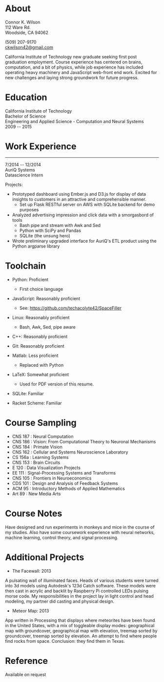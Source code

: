 # About

Connor K. Wilson  
112 Ware Rd.  
Woodside, CA 94062  

(509) 207-9170  
ckwilson42@gmail.com  

California Institute of Technology new graduate seeking first post
graduation employment. Course experience has centered on brains,
computation, and a bit of physics, while job experience has included
operating heavy machinery and JavaScript web-front end work. Excited
for new challenges and laying strong groundwork for future progress.

# Education

California Institute of Technology  
Bachelor of Science  
Engineering and Applied Science - Computation and Neural Systems  
2009 -- 2015  

# Work Experience

--------------------------------------------------------------------------
7/2014 -- 12/2014  
AuriQ Systems  
Datascience Intern  

Projects:   

* Prototyped dashboard using Ember.js and D3.js for display of data
  insights to customers in an attractive and comprehensible manner.
  - Set up Flask RESTful server on AWS with SQLite backend for demo purposes
* Analyzed advertising impression and click data with a smorgasbord of tools
  - Bash pipe and stream with Awk and Sed
  - Python with SciPy and Pandas
  - SQLite (the unsung hero)
* Wrote preliminary upgraded interface for AuriQ's ETL product
  using the Python argparse library

# Toolchain

* Python: Proficient
  - First choice language
	
* JavaScript: Reasonably proficient
  - See: https://github.com/techacolyte42/SpaceFiller

* Linux: Reasonably proficient
  - Bash, Awk, Sed, pipe aware
	
* C++: Reasonably proficient

* Git: Reasonably proficient
	
* Matlab: Less proficient
  - Replaced with Python

* LaTeX: Somewhat proficient
  - Used for PDF version of this resume.

* SQLite: Familiar
	
* Racket Scheme: Familiar

# Course Sampling

* CNS 187	: Neural Computation
* CNS 186	: Vision: From Computational Theory to Neuronal Mechanisms
* CNS 184	: Primate Vision
* CNS 162	: Cellular and Systems Neuroscience Laboratory
* CS 156a	: Learning Systems
* CNS 153   : Brain Circuits
* E 120	    : Data Visualization Projects
* EE 111	: Signal-Processing Systems and Transforms
* CNS 105	: Frontiers in Neuroeconomics
* CDS 101	: Design and Analysis of Feedback Systems
* ACM 95	: Introductory Methods of Applied Mathematics
* Art 89	: New Media Arts

# Course Notes

Have designed and run experiments in monkeys and mice in the course of
my studies. Also have some coursework experience with neural networks,
machine learning, control theory, and signal processing.

# Additional Projects

* The Facewall: 2013  

A pulsating wall of illuminated faces.  Heads of various students were
turned into 3d models using Autodesk's 123d Catch software.  These
models were then cast in acrylic and backlit by Raspberry Pi
controlled LEDs pulsing morse code. My responsibilities in the project
lay in light control and head modeling, my partner did casting and
physical design.

* Meteor Map: 2013  

App written in Processing that displays where meteorites have been
found in the United States, with a mix of toggleable display modes:
geographical map with groundcover, geographical map with elevation,
treemap sorted by groundcover, treemap sorted by elevation. An attempt
to find where people find rocks from space. Conclusion: they find them
in Texas. 


# Reference

Available on request

